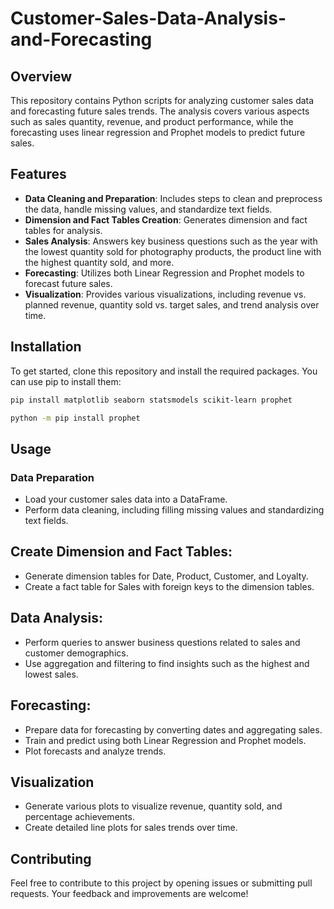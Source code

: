# Customer-Sales-Data-Analysis-and-Forecasting


## Overview
This repository contains Python scripts for analyzing customer sales data and forecasting future sales trends. The analysis covers various aspects such as sales quantity, revenue, and product performance, while the forecasting uses linear regression and Prophet models to predict future sales.

## Features
- **Data Cleaning and Preparation**: Includes steps to clean and preprocess the data, handle missing values, and standardize text fields.
- **Dimension and Fact Tables Creation**: Generates dimension and fact tables for analysis.
- **Sales Analysis**: Answers key business questions such as the year with the lowest quantity sold for photography products, the product line with the highest quantity sold, and more.
- **Forecasting**: Utilizes both Linear Regression and Prophet models to forecast future sales.
- **Visualization**: Provides various visualizations, including revenue vs. planned revenue, quantity sold vs. target sales, and trend analysis over time.

## Installation
To get started, clone this repository and install the required packages. You can use pip to install them:

```bash
pip install matplotlib seaborn statsmodels scikit-learn prophet
```
```bash
python -m pip install prophet
```
## Usage 
### Data Preparation
  - Load your customer sales data into a DataFrame.
  - Perform data cleaning, including filling missing values and standardizing text fields.

## Create Dimension and Fact Tables:

  - Generate dimension tables for Date, Product, Customer, and Loyalty.
  - Create a fact table for Sales with foreign keys to the dimension tables.

## Data Analysis:
   - Perform queries to answer business questions related to sales and customer demographics.
   - Use aggregation and filtering to find insights such as the highest and lowest sales.

## Forecasting:
  - Prepare data for forecasting by converting dates and aggregating sales.
  - Train and predict using both Linear Regression and Prophet models.
  - Plot forecasts and analyze trends.

## Visualization
  - Generate various plots to visualize revenue, quantity sold, and percentage achievements.
  - Create detailed line plots for sales trends over time.

## Contributing
Feel free to contribute to this project by opening issues or submitting pull requests. Your feedback and improvements are welcome!
